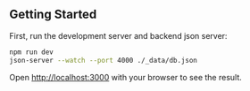 ## Getting Started

First, run the development server and backend json server:

```bash
npm run dev
json-server --watch --port 4000 ./_data/db.json
```

Open [http://localhost:3000](http://localhost:3000) with your browser to see the result.
